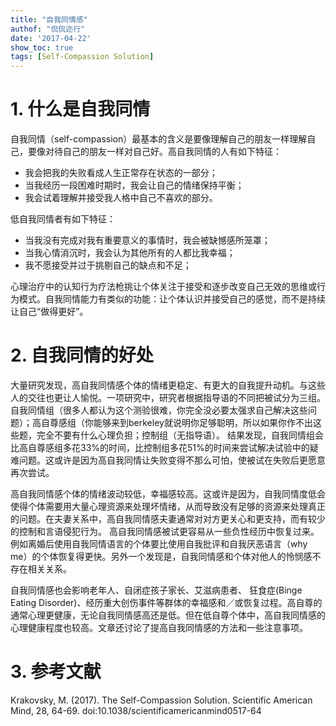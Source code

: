 ```yaml
---
title: "自我同情感"
authof: "侃侃迩行"
date: '2017-04-22'
show_toc: true
tags: [Self-Compassion Solution]
---
```


# 1. 什么是自我同情

自我同情（self-compassion）最基本的含义是要像理解自己的朋友一样理解自己，要像对待自己的朋友一样对自己好。高自我同情的人有如下特征：

- 我会把我的失败看成人生正常存在状态的一部分；
- 当我经历一段困难时期时，我会让自己的情绪保持平衡；
- 我会试着理解并接受我人格中自己不喜欢的部分。

低自我同情者有如下特征：

- 当我没有完成对我有重要意义的事情时，我会被缺憾感所笼罩；
- 当我心情消沉时，我会认为其他所有的人都比我幸福；
- 我不愿接受并过于挑剔自己的缺点和不足；

心理治疗中的认知行为疗法枪挑让个体关注于接受和逐步改变自己无效的思维或行为模式。自我同情能力有类似的功能：让个体认识并接受自己的感觉，而不是持续让自己“做得更好”。

# 2. 自我同情的好处

大量研究发现，高自我同情感个体的情绪更稳定、有更大的自我提升动机。与这些人的交往也更让人愉悦。一项研究中，研究者根据指导语的不同把被试分为三组。自我同情组（很多人都认为这个测验很难，你完全没必要太强求自己解决这些问题）；高自尊感组（你能够来到berkeley就说明你足够聪明，所以如果你作不出这些题，完全不要有什么心理负担；控制组（无指导语）。 结果发现，自我同情组会比高自尊感组多花33%的时间，比控制组多花51%的时间来尝试解决试验中的疑难问题。这或许是因为高自我同情让失败变得不那么可怕，使被试在失败后更愿意再次尝试。

高自我同情感个体的情绪波动较低，幸福感较高。这或许是因为，自我同情度低会使得个体需要用大量心理资源来处理坏情绪，从而导致没有足够的资源来处理真正的问题。在夫妻关系中，高自我同情感夫妻通常对对方更关心和更支持，而有较少的控制和言语侵犯行为。 高自我同情感被试更容易从一些负性经历中恢复过来。 例如离婚后使用自我同情语言的个体要比使用自我批评和自我厌恶语言（why me）的个体恢复得更快。另外一个发现是，自我同情感和个体对他人的怜悯感不存在相关关系。

自我同情感也会影响老年人、自闭症孩子家长、艾滋病患者、 狂食症(Binge Eating Disorder)、经历重大创伤事件等群体的幸福感和／或恢复过程。高自尊的通常心理更健康，无论自我同情感高还是低。但在低自尊个体中，高自我同情感的心理健康程度也较高。文章还讨论了提高自我同情感的方法和一些注意事项。

# 3. 参考文献

Krakovsky, M. (2017). The Self-Compassion Solution. Scientific American Mind, 28, 64-69. doi:10.1038/scientificamericanmind0517-64
